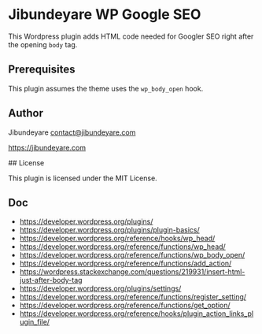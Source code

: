 # Jibundeyare WP Google SEO

This Wordpress plugin adds HTML code needed for Googler SEO right after the opening `body` tag.

## Prerequisites

This plugin assumes the theme uses the `wp_body_open` hook.

## Author

Jibundeyare <contact@jibundeyare.com>

https://jibundeyare.com

## License

This plugin is licensed under the MIT License.

## Doc

- https://developer.wordpress.org/plugins/
- https://developer.wordpress.org/plugins/plugin-basics/
- https://developer.wordpress.org/reference/hooks/wp_head/
- https://developer.wordpress.org/reference/functions/wp_head/
- https://developer.wordpress.org/reference/functions/wp_body_open/
- https://developer.wordpress.org/reference/functions/add_action/
- https://wordpress.stackexchange.com/questions/219931/insert-html-just-after-body-tag
- https://developer.wordpress.org/plugins/settings/
- https://developer.wordpress.org/reference/functions/register_setting/
- https://developer.wordpress.org/reference/functions/get_option/
- https://developer.wordpress.org/reference/hooks/plugin_action_links_plugin_file/

